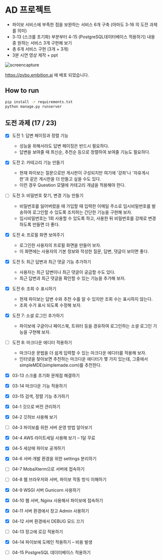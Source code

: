 # AD 프로젝트

- 파이보 서비스에 부족한 점을 보완하는 서비스 6개 구축 (아마도 3-16 의 도전 과제를 의미)
- 3-13 (스크롤 초기화) 부분부터 4-15 (PostgreSQL데이터베이스 적용하기) 내용 중 원하는 서비스 3개 구현해 보기
- 총 6개 서비스 구현 (3개 + 3개)
- 3분 시연 영상 제작 + ppt



![screencapture](https://github.com/kmu-webserver/djangobook/assets/25102702/670724d6-631b-48c9-a2fb-41c1e0335758)

https://pybo.embition.ai 에 배포 되었습니다.

## How to run

```bash
pip install -r requirements.txt
python manage.py runserver
```

## 도전 과제 (17 / 23)

- [x] 도전 1: 답변 페이징과 정렬 기능
  - 성능을 위해서라도 답변 페이징은 반드시 필요하다.
  - 답변을 보여줄 때 최신순, 추천순 등으로 정렬하여 보여줄 기능도 필요하다.

- [x] 도전 2: 카테고리 기능 만들기
  - 현재 파이보는 질문으로만 게시판이 구성되지만 여기에 '강좌'나 '자유게시판'과 같은 게시판을 더 만들고 싶을 수도 있다.
  - 이런 경우 Question 모델에 카테고리 개념을 적용해야 한다.

- [ ] 도전 3: 비밀번호 찾기, 변경 기능 만들기
  - 비밀번호를 잃어버렸을 때 가입할 때 입력한 이메일 주소로 임시비밀번호를 발송하여 로그인할 수 있도록 조치하는 간단한 기능을 구현해 보자.
  - 임시비밀번호는 1회 사용할 수 있도록 하고, 사용한 뒤 비밀번호를 강제로 변경하도록 만들면 더 좋다.

- [x] 도전 4: 프로필 화면 보여주기
  - 로그인한 사용자의 프로필 화면을 만들어 보자.
  - 이 화면에는 사용자의 기본 정보와 작성한 질문, 답변, 댓글이 보이면 좋다.

- [x] 도전 5: 최근 답변과 최근 댓글 기능 추가하기
  - 사용자는 최근 답변이나 최근 댓글이 궁금할 수도 있다.
  - 최근 답변과 최근 댓글을 확인할 수 있는 기능을 추가해 보자.

- [x] 도전 6: 조회 수 표시하기
  - 현재 파이보는 답변 수와 추천 수를 알 수 있지만 조회 수는 표시하지 않는다.
  - 조회 수가 표시 되도록 수정해 보자.

- [x] 도전 7: 소셜 로그인 추가하기
  - 파이보에 구글이나 페이스북, 트위터 등을 경유하여 로그인하는 소셜 로그인 기능을 구현해 보자.

- [ ] 도전 8: 마크다운 에디터 적용하기
  - 마크다운 문법을 더 쉽게 입력할 수 있는 마크다운 에디터를 적용해 보자.
  - 인터넷을 찾아보면 추천하는 마크다운 에디터가 몇 가지 있는데, 그중에서 simpleMDE(simplemade.com)를 추천한다.

- [x] 03-13 스크롤 초기화 문제점 해결하기
- [x] 03-14 마크다운 기능 적용하기
- [x] 03-15 검색, 정렬 기능 추가하기
- [x] 04-1 깃으로 버전 관리하기
- [x] 04-2 깃허브 사용해 보기
- [ ] 04-3 파이보를 위한 서버 운영 방법 알아보기
- [x] 04-4 AWS 라이트세일 사용해 보기 – 1달 무료
- [x] 04-5 세상에 파이보 공개하기
- [x] 04-6 서버·개발 환경을 위한 settings 분리하기
- [ ] 04-7 MobaXterm으로 서버에 접속하기
- [ ] 04-8 웹 브라우저와 서버, 파이보 작동 방식 이해하기
- [x] 04-9 WSGI 서버 Gunicorn 사용하기
- [x] 04-10 웹 서버, Nginx 사용해서 파이보에 접속하기
- [x] 04-11 서버 환경에서 장고 Admin 사용하기
- [x] 04-12 서버 환경에서 DEBUG 모드 끄기
- [ ] 04-13 장고에 로깅 적용하기
- [x] 04-14 파이보에 도메인 적용하기 – 비용 발생
- [ ] 04-15 PostgreSQL 데이터베이스 적용하기

